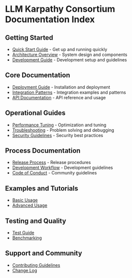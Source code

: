 # LLM Karpathy Consortium Documentation Index

## Getting Started
- [Quick Start Guide](QUICK_START.md) - Get up and running quickly
- [Architecture Overview](ARCHITECTURE.md) - System design and components
- [Development Guide](DEVELOPMENT.md) - Development setup and guidelines

## Core Documentation
- [Deployment Guide](DEPLOYMENT.md) - Installation and deployment
- [Integration Patterns](INTEGRATION_PATTERNS.md) - Integration examples and patterns
- [API Documentation](../API.md) - API reference and usage

## Operational Guides
- [Performance Tuning](PERFORMANCE_TUNING.md) - Optimization and tuning
- [Troubleshooting](TROUBLESHOOTING.md) - Problem solving and debugging
- [Security Guidelines](SECURITY.md) - Security best practices

## Process Documentation
- [Release Process](RELEASE_PROCESS.md) - Release procedures
- [Development Workflow](DEVELOPMENT.md) - Development guidelines
- [Code of Conduct](CODE_OF_CONDUCT.md) - Community guidelines

## Examples and Tutorials
- [Basic Usage](../examples/basic_usage.py)
- [Advanced Usage](../examples/advanced_usage.py)

## Testing and Quality
- [Test Guide](../tests/README.md)
- [Benchmarking](../tests/benchmarks/test_performance.py)

## Support and Community
- [Contributing Guidelines](../CONTRIBUTING.md)
- [Change Log](../CHANGELOG.md)

